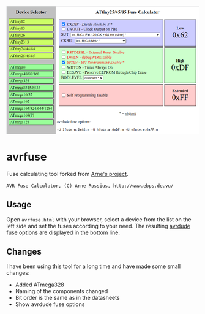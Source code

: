 ![avrfuse](avrfuse.png)

# avrfuse
Fuse calculating tool forked from [Arne's project](https://elektronik-kompendium.de/public/arnerossius/programme/web/avrfuse/avrfuse.html).

```
AVR Fuse Calculator, (C) Arne Rossius, http://www.ebps.de.vu/
```
## Usage
Open `avrfuse.html` with your browser, select a device from the list on the left side and set the fuses according to your need.
The resulting [avrdude](https://github.com/avrdudes/avrdude) fuse options are displayed in the bottom line.

## Changes
I have been using this tool for a long time and have made some small changes:

- Added ATmega328
- Naming of the components changed
- Bit order is the same as in the datasheets
- Show avrdude fuse options
